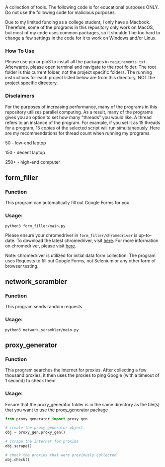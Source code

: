 A collection of tools. The following code is for educational purposes ONLY. Do not use the following code for malicious purposes.

Due to my limited funding as a college student, I only have a Macbook. Therefore, some of the programs in this repository only work on MacOS, but most of my code uses common packages, so it shouldn't be too hard to change a few settings in the code for it to work on Windows and/or Linux.

### How To Use

Please use pip or pip3 to install all the packages in `requirements.txt`. Afterwards, please open terminal and navigate to the root folder. The root folder is this current folder, not the project specific folders. The running instructions for each project listed below are from this directory, NOT the project specific directory.

### Disclaimers

For the purposes of increasing performance, many of the programs in this repository utilizes parallel computing. As a result, many of the programs gives you an option to set how many "threads" you would like. A thread refers to an instance of the program. For example, if you set it as 15 threads for a program, 15 copies of the selected script will run simultaneously. Here are my recommendations for thread count when running my programs:

50 - low-end laptop

150 - decent laptop

250+ - high-end computer

## form_filler

### Function
This program can automatically fill out Google Forms for you.

### Usage:
`python3 form_filler/main.py`

Please ensure your chromedriver in `form_filler/chromedriver` is up-to-date. To download the latest chromedriver, visit [here](https://chromedriver.chromium.org/downloads). For more information on chromedriver, please visit [here](https://chromedriver.chromium.org/).

Note: chromedriver is utilized for initial data form collection. The program uses Requests to fill out Google Forms, not Selenium or any other form of browser testing.

## network_scrambler

### Function
This program sends random requests.

### Usage:
`python3 network_scrambler/main.py`

## proxy_generator

### Function
This program searches the internet for proxies. After collecting a few thousand proxies, it then uses the proxies to ping Google (with a timeout of 1 second) to check them.

### Usage:

Ensure that the proxy\_generator folder is in the same directory as the file(s) that you want to use the proxy\_generator package

```python
from proxy_generator import proxy_gen

# create the proxy generator object
obj = proxy_gen.proxy_gen()

# scrape the internet for proxies
obj.scrape()

# check the proxies that were previously collected
obj.check()
```